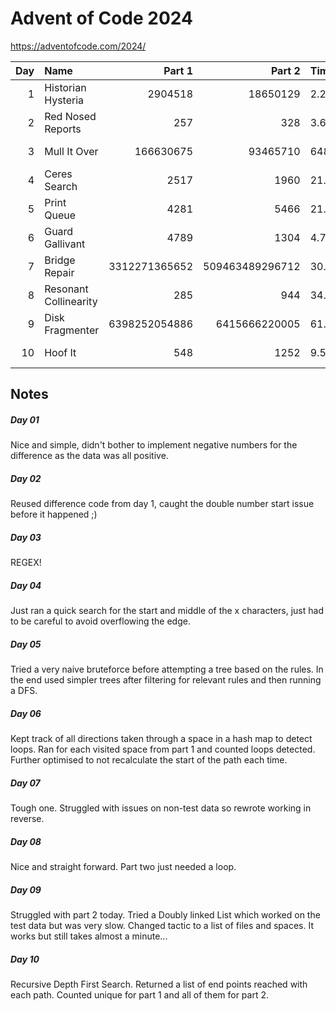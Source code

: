 # Advent of Code 2024

https://adventofcode.com/2024/

| Day | Name                  |        Part 1 |          Part 2 | Time      | Memory      |
|----:|:----------------------|--------------:|----------------:|:----------|:------------|
|   1 | Historian Hysteria    |       2904518 |        18650129 | 2.2614ms  | 1.2862 MiB  |
|   2 | Red Nosed Reports     |           257 |             328 | 3.6076ms  | 1.4555 MiB  |
|   3 | Mull It Over          |     166630675 |        93465710 | 648.22μs  | 1.2483 MiB  |
|   4 | Ceres Search          |          2517 |            1960 | 21.8478ms | 2.8809 MiB  |
|   5 | Print Queue           |          4281 |            5466 | 21.8502s  | 1.6292 MiB  |
|   6 | Guard Gallivant       |          4789 |            1304 | 4.7323s   | 6.4104 MiB  |
|   7 | Bridge Repair         | 3312271365652 | 509463489296712 | 30.1085ms | 3.0521 MiB  |
|   8 | Resonant Collinearity |           285 |             944 | 34.6012ms | 1.2077 MiB  |
|   9 | Disk Fragmenter       | 6398252054886 |   6415666220005 | 61.1378s  | 14.6985 MiB |
|  10 | Hoof It               |           548 |            1252 | 9.545ms   | 1.2013 MiB  |

## Notes

##### Day 01

Nice and simple, didn't bother to implement negative numbers for the difference as the data was all positive.

##### Day 02

Reused difference code from day 1, caught the double number start issue before it happened ;)

##### Day 03

REGEX!

##### Day 04

Just ran a quick search for the start and middle of the x characters, just had to be careful to avoid overflowing the edge.

##### Day 05

Tried a very naive bruteforce before attempting a tree based on the rules. In the end used simpler trees after filtering for relevant rules and then running a DFS.

##### Day 06

Kept track of all directions taken through a space in a hash map to detect loops. Ran for each visited space from part 1 and counted loops detected. Further optimised to not recalculate the start of the path each time.

##### Day 07

Tough one. Struggled with issues on non-test data so rewrote working in reverse.

##### Day 08

Nice and straight forward. Part two just needed a loop.

##### Day 09

Struggled with part 2 today. Tried a Doubly linked List which worked on the test data but was very slow. Changed tactic to a list of files and spaces. It works but still takes almost a minute...  

##### Day 10

Recursive Depth First Search. Returned a list of end points reached with each path. Counted unique for part 1 and all of them for part 2.  
